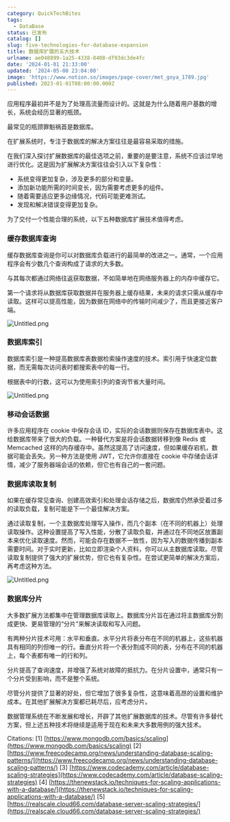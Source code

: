 ```yaml
---
category: QuickTechBites
tags:
  - DataBase
status: 已发布
catalog: []
slug: five-technologies-for-database-expansion
title: 数据库扩展的五大技术
urlname: ae048899-1a25-4338-8408-df93dc3de4fc
date: '2024-01-01 21:33:00'
updated: '2024-05-08 23:04:00'
image: 'https://www.notion.so/images/page-cover/met_goya_1789.jpg'
published: 2023-01-01T08:00:00.000Z
---
```


应用程序最初并不是为了处理高流量而设计的。这就是为什么随着用户基数的增长，系统会经历显著的瓶颈。


最常见的瓶颈罪魁祸首是数据库。


在扩展系统时，专注于数据库的解决方案往往是最容易采取的措施。


在我们深入探讨扩展数据库的最佳选项之前，重要的是要注意，系统不应该过早地进行优化。这是因为扩展解决方案往往会引入以下复杂性：

- 系统变得更加复杂，涉及更多的部分和变量。
- 添加新功能所需的时间变长，因为需要考虑更多的组件。
- 随着需要适应更多边缘情况，代码可能更难测试。
- 发现和解决错误变得更加复杂。

为了交付一个性能合理的系统，以下五种数据库扩展技术值得考虑。


### **缓存数据库查询**


缓存数据库查询是你可以对数据库负载进行的最简单的改进之一。通常，一个应用程序会有少数几个查询构成了请求的大多数。


与其每次都通过网络往返获取数据，不如简单地在网络服务器上的内存中缓存它。


第一个请求将从数据库获取数据并在服务器上缓存结果，未来的请求只需从缓存中读取。这样可以提高性能，因为数据在网络中的传输时间减少了，而且更接近客户端。


![Untitled.png](https://prod-files-secure.s3.us-west-2.amazonaws.com/5d24fe63-e567-4804-86f9-9fdc62e13082/90ccd300-8cb4-4392-a93f-76f7d0b7f352/Untitled.png?X-Amz-Algorithm=AWS4-HMAC-SHA256&X-Amz-Content-Sha256=UNSIGNED-PAYLOAD&X-Amz-Credential=ASIAZI2LB4666LOWUJDX%2F20250228%2Fus-west-2%2Fs3%2Faws4_request&X-Amz-Date=20250228T053921Z&X-Amz-Expires=3600&X-Amz-Security-Token=IQoJb3JpZ2luX2VjEE4aCXVzLXdlc3QtMiJGMEQCIAdUPzGsRQI19uCbT%2B0AkesUY98vNZFGLOGZaNMWLo5WAiAzGaST4IYOS7y4Kzeq3%2BAZ3f6Ls4RcvXHOvKpYgwnbcyqIBAiG%2F%2F%2F%2F%2F%2F%2F%2F%2F%2F8BEAAaDDYzNzQyMzE4MzgwNSIMqsLNmGYfUkjT33iaKtwDqx4scgI04e4eGHMOW4JMLw4uC9UoiDgpqhJELheicZWXRNC1lv%2FrdfoYbWVbhuesbIaHwShIpr0lNsG9XlS%2FlZ7W0IuoMTL7VcBRj1%2FmIW3fboMzlsXvEsxup8vss7D9J9Wd58DrmmHzJ%2FCLYMxMb3kXaGsO3b2v2ylIktAUUJsiboYdaWKSoWhmB018CwqJniiqHQ2HdU6J7yLkWyoC9%2FLtjFKzdqtYVtWOY6JDC92qh4yB%2BQ0kJCS697ok9k0%2FiB2z2PiEvP0dNtSAwAvfLAuN92LiMFipNOOtU0BAYyg54pbWoYASop3pr1NwvXrBXts%2FmPK90W24nFX27BDOnANZ%2BiZjSexgoCoXQ1YzfCvQ38pV6asBf%2ByFteAB6SUo3DK1eR2cv%2BFPDf4iS9j1yEuSfVjenVMoEW14YT2VwpD05U%2FT24PKdj7eowgI%2BbInq%2FNUAuGrWObZwPGEIr%2FafDCucp1pb69OW7bMmSSEwTYKZYeT3uBK%2B0Q3X521nBQ%2Bv6Dv1Q%2FlL%2FyASsLMx%2BK1blKAccslC%2BWWLWMdlitdbNKmRThqITnhx04zivxvzy0DVFirPLVFgnVWpST4hbgirQYZIiRQjHPfmVmJcXGL5GWDsCYw8gXgpsv2W8Mw646FvgY6pgEPJF2T3N7Bcim4mHtvAII4W%2FNoEY7ZQg06GS%2BACEjnvAp61bj62Ji7JVBf45%2B1NSbBiRVrN%2B5BXdyqjvQKNzOimHkq89ycNHt34QHTh7gh0wzshz7DlLLuwvavkcz4OEuGGxQhdBey2%2F%2BPbU6Xos5e0Drn5C%2FtL%2BrcE7dYxC2VXx89KXC0w%2FJd1H6K517CIJPCW5XSI95hbbAW4P9FeZe6vnEpg%2Blw&X-Amz-Signature=606d41d0ef0e455fd2d3e8b79a132637082a49d4acd43188ab3976f6337a6b91&X-Amz-SignedHeaders=host&x-id=GetObject)


### **数据库索引**


数据库索引是一种提高数据库表数据检索操作速度的技术。索引用于快速定位数据，而无需每次访问表时都搜索表中的每一行。


根据表中的行数，这可以为使用索引列的查询节省大量时间。


![Untitled.png](https://prod-files-secure.s3.us-west-2.amazonaws.com/5d24fe63-e567-4804-86f9-9fdc62e13082/d4109739-24f9-4adf-abd6-8eec0d12f3c8/Untitled.png?X-Amz-Algorithm=AWS4-HMAC-SHA256&X-Amz-Content-Sha256=UNSIGNED-PAYLOAD&X-Amz-Credential=ASIAZI2LB4666LOWUJDX%2F20250228%2Fus-west-2%2Fs3%2Faws4_request&X-Amz-Date=20250228T053921Z&X-Amz-Expires=3600&X-Amz-Security-Token=IQoJb3JpZ2luX2VjEE4aCXVzLXdlc3QtMiJGMEQCIAdUPzGsRQI19uCbT%2B0AkesUY98vNZFGLOGZaNMWLo5WAiAzGaST4IYOS7y4Kzeq3%2BAZ3f6Ls4RcvXHOvKpYgwnbcyqIBAiG%2F%2F%2F%2F%2F%2F%2F%2F%2F%2F8BEAAaDDYzNzQyMzE4MzgwNSIMqsLNmGYfUkjT33iaKtwDqx4scgI04e4eGHMOW4JMLw4uC9UoiDgpqhJELheicZWXRNC1lv%2FrdfoYbWVbhuesbIaHwShIpr0lNsG9XlS%2FlZ7W0IuoMTL7VcBRj1%2FmIW3fboMzlsXvEsxup8vss7D9J9Wd58DrmmHzJ%2FCLYMxMb3kXaGsO3b2v2ylIktAUUJsiboYdaWKSoWhmB018CwqJniiqHQ2HdU6J7yLkWyoC9%2FLtjFKzdqtYVtWOY6JDC92qh4yB%2BQ0kJCS697ok9k0%2FiB2z2PiEvP0dNtSAwAvfLAuN92LiMFipNOOtU0BAYyg54pbWoYASop3pr1NwvXrBXts%2FmPK90W24nFX27BDOnANZ%2BiZjSexgoCoXQ1YzfCvQ38pV6asBf%2ByFteAB6SUo3DK1eR2cv%2BFPDf4iS9j1yEuSfVjenVMoEW14YT2VwpD05U%2FT24PKdj7eowgI%2BbInq%2FNUAuGrWObZwPGEIr%2FafDCucp1pb69OW7bMmSSEwTYKZYeT3uBK%2B0Q3X521nBQ%2Bv6Dv1Q%2FlL%2FyASsLMx%2BK1blKAccslC%2BWWLWMdlitdbNKmRThqITnhx04zivxvzy0DVFirPLVFgnVWpST4hbgirQYZIiRQjHPfmVmJcXGL5GWDsCYw8gXgpsv2W8Mw646FvgY6pgEPJF2T3N7Bcim4mHtvAII4W%2FNoEY7ZQg06GS%2BACEjnvAp61bj62Ji7JVBf45%2B1NSbBiRVrN%2B5BXdyqjvQKNzOimHkq89ycNHt34QHTh7gh0wzshz7DlLLuwvavkcz4OEuGGxQhdBey2%2F%2BPbU6Xos5e0Drn5C%2FtL%2BrcE7dYxC2VXx89KXC0w%2FJd1H6K517CIJPCW5XSI95hbbAW4P9FeZe6vnEpg%2Blw&X-Amz-Signature=ccf9ad459cc6dd14c5c880e5bc4c1eba00d5d840b918ff1ea099ade99f541cd2&X-Amz-SignedHeaders=host&x-id=GetObject)


### **移动会话数据**


许多应用程序在 cookie 中保存会话 ID，实际的会话数据则保存在数据库表中。这给数据库带来了很大的负载。一种替代方案是将会话数据转移到像 Redis 或 Memcached 这样的内存缓存中。虽然这提高了访问速度，但如果缓存宕机，数据可能会丢失。另一种方法是使用 JWT，它允许你直接在 cookie 中存储会话详情，减少了服务器端会话的依赖，但它也有自己的一套问题。


### **数据库读取复制**


如果在缓存常见查询、创建高效索引和处理会话存储之后，数据库仍然承受着过多的读取负载，复制可能是下一个最佳解决方案。


通过读取复制，一个主数据库处理写入操作，而几个副本（在不同的机器上）处理读取操作。这种设置提高了写入性能，分散了读取负载，并通过在不同地区放置副本来优化读取速度。然而，可能会存在数据不一致性，因为写入的数据传播到副本需要时间。对于实时更新，比如立即渲染个人资料，你可以从主数据库读取。尽管读取复制提供了强大的扩展优势，但它也有复杂性。在尝试更简单的解决方案后，再考虑这种方法。


![Untitled.png](https://prod-files-secure.s3.us-west-2.amazonaws.com/5d24fe63-e567-4804-86f9-9fdc62e13082/24928cbe-8502-42c3-8c51-57b72171cc67/Untitled.png?X-Amz-Algorithm=AWS4-HMAC-SHA256&X-Amz-Content-Sha256=UNSIGNED-PAYLOAD&X-Amz-Credential=ASIAZI2LB4666LOWUJDX%2F20250228%2Fus-west-2%2Fs3%2Faws4_request&X-Amz-Date=20250228T053921Z&X-Amz-Expires=3600&X-Amz-Security-Token=IQoJb3JpZ2luX2VjEE4aCXVzLXdlc3QtMiJGMEQCIAdUPzGsRQI19uCbT%2B0AkesUY98vNZFGLOGZaNMWLo5WAiAzGaST4IYOS7y4Kzeq3%2BAZ3f6Ls4RcvXHOvKpYgwnbcyqIBAiG%2F%2F%2F%2F%2F%2F%2F%2F%2F%2F8BEAAaDDYzNzQyMzE4MzgwNSIMqsLNmGYfUkjT33iaKtwDqx4scgI04e4eGHMOW4JMLw4uC9UoiDgpqhJELheicZWXRNC1lv%2FrdfoYbWVbhuesbIaHwShIpr0lNsG9XlS%2FlZ7W0IuoMTL7VcBRj1%2FmIW3fboMzlsXvEsxup8vss7D9J9Wd58DrmmHzJ%2FCLYMxMb3kXaGsO3b2v2ylIktAUUJsiboYdaWKSoWhmB018CwqJniiqHQ2HdU6J7yLkWyoC9%2FLtjFKzdqtYVtWOY6JDC92qh4yB%2BQ0kJCS697ok9k0%2FiB2z2PiEvP0dNtSAwAvfLAuN92LiMFipNOOtU0BAYyg54pbWoYASop3pr1NwvXrBXts%2FmPK90W24nFX27BDOnANZ%2BiZjSexgoCoXQ1YzfCvQ38pV6asBf%2ByFteAB6SUo3DK1eR2cv%2BFPDf4iS9j1yEuSfVjenVMoEW14YT2VwpD05U%2FT24PKdj7eowgI%2BbInq%2FNUAuGrWObZwPGEIr%2FafDCucp1pb69OW7bMmSSEwTYKZYeT3uBK%2B0Q3X521nBQ%2Bv6Dv1Q%2FlL%2FyASsLMx%2BK1blKAccslC%2BWWLWMdlitdbNKmRThqITnhx04zivxvzy0DVFirPLVFgnVWpST4hbgirQYZIiRQjHPfmVmJcXGL5GWDsCYw8gXgpsv2W8Mw646FvgY6pgEPJF2T3N7Bcim4mHtvAII4W%2FNoEY7ZQg06GS%2BACEjnvAp61bj62Ji7JVBf45%2B1NSbBiRVrN%2B5BXdyqjvQKNzOimHkq89ycNHt34QHTh7gh0wzshz7DlLLuwvavkcz4OEuGGxQhdBey2%2F%2BPbU6Xos5e0Drn5C%2FtL%2BrcE7dYxC2VXx89KXC0w%2FJd1H6K517CIJPCW5XSI95hbbAW4P9FeZe6vnEpg%2Blw&X-Amz-Signature=12f65ed31b848f1c2a9a789295f055f8ec10a776896011662939e189049d560a&X-Amz-SignedHeaders=host&x-id=GetObject)


### **数据库分片**


大多数扩展方法都集中在管理数据库读取上。数据库分片旨在通过将主数据库分割成更快、更易管理的“分片”来解决读取和写入问题。


有两种分片技术可用：水平和垂直。水平分片将表分布在不同的机器上，这些机器具有相同的列但唯一的行。垂直分片将一个表分割成不同的表，分布在不同的机器上，每个表都有唯一的行和列。


分片提高了查询速度，并增强了系统对故障的抵抗力。在分片设置中，通常只有一个分片受到影响，而不是整个系统。


尽管分片提供了显著的好处，但它增加了很多复杂性，这意味着高昂的设置和维护成本。在其他扩展解决方案都已耗尽后，应考虑分片。


数据管理系统在不断发展和增长，开辟了其他扩展数据库的技术。尽管有许多替代方案，但上述五种技术将继续是适用于现在和未来大多数用例的强大技术。


Citations:
[1] [https://www.mongodb.com/basics/scaling](https://www.mongodb.com/basics/scaling)
[2] [https://www.freecodecamp.org/news/understanding-database-scaling-patterns/](https://www.freecodecamp.org/news/understanding-database-scaling-patterns/)
[3] [https://www.codecademy.com/article/database-scaling-strategies](https://www.codecademy.com/article/database-scaling-strategies)
[4] [https://thenewstack.io/techniques-for-scaling-applications-with-a-database/](https://thenewstack.io/techniques-for-scaling-applications-with-a-database/)
[5] [https://realscale.cloud66.com/database-server-scaling-strategies/](https://realscale.cloud66.com/database-server-scaling-strategies/)

